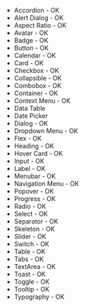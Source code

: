 - Accordion - OK
- Alert Dialog - OK
- Aspect Ratio - OK
- Avatar - OK
- Badge - OK
- Button - OK
- Calendar - OK
- Card - OK
- Checkbox - OK
- Collapsible - OK
- Combobox - OK
- Container - OK
- Context Menu - OK
- Data Table
- Date Picker
- Dialog - OK
- Dropdown Menu - OK
- Flex - OK
- Heading - OK
- Hover Card - OK
- Input - OK
- Label - OK
- Menubar - OK
- Navigation Menu - OK
- Popover - OK
- Progress - OK
- Radio - OK
- Select - OK
- Separator - OK
- Skeleton - OK
- Slider - OK
- Switch - OK
- Table - OK
- Tabs - OK
- TextArea - OK
- Toast - OK
- Toggle - OK
- Tooltip - OK
- Typography - OK